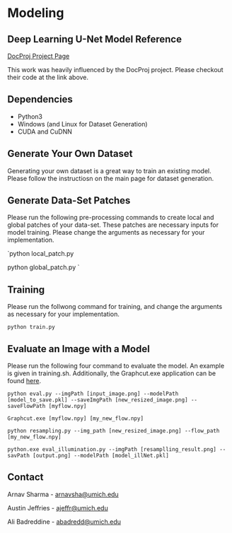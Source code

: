 # Modeling

## Deep Learning U-Net Model Reference
[DocProj Project Page](https://xiaoyu258.github.io/projects/docproj/) 

This work was heavily influenced by the DocProj project. Please checkout their code at the link above.

## Dependencies

* Python3
* Windows (and Linux for Dataset Generation)
* CUDA and CuDNN


## Generate Your Own Dataset
Generating your own dataset is a great way to train an existing model. Please follow the instructiosn on the main page for dataset generation.

## Generate Data-Set Patches 
Please run the following pre-processing commands to create local and global patches of your data-set. These patches are necessary inputs for model training. Please change the arguments as necessary for your implementation.

`python local_patch.py  

python global_patch.py `

## Training
Please run the follwong command for training, and change the arguments as necessary for your implementation.

`python train.py`

## Evaluate an Image with a Model
Please run the following four command to evaluate the model. An example is given in training.sh. Additionally, the Graphcut.exe application can be found [here](https://drive.google.com/open?id=1QI2v1oWgha0jdcVuj7mzOXpgjBULZ7Mg).

`python eval.py --imgPath [input_image.png] --modelPath [model_to_save.pkl] --saveImgPath [new_resized_image.png] --saveFlowPath [myflow.npy]`

`Graphcut.exe [myflow.npy] [my_new_flow.npy]`

`python resampling.py --img_path [new_resized_image.png] --flow_path [my_new_flow.npy]`

`python.exe eval_illumination.py --imgPath [resamplling_result.png] --savPath [output.png] --modelPath [model_illNet.pkl]`



## Contact
Arnav Sharma - arnavsha@umich.edu

Austin Jeffries - ajeffr@umich.edu

Ali Badreddine - abadredd@umich.edu
